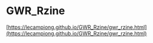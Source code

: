 # GWR_Rzine

[https://lecampiong.github.io/GWR_Rzine/gwr_rzine.html](https://lecampiong.github.io/GWR_Rzine/gwr_rzine.html)
